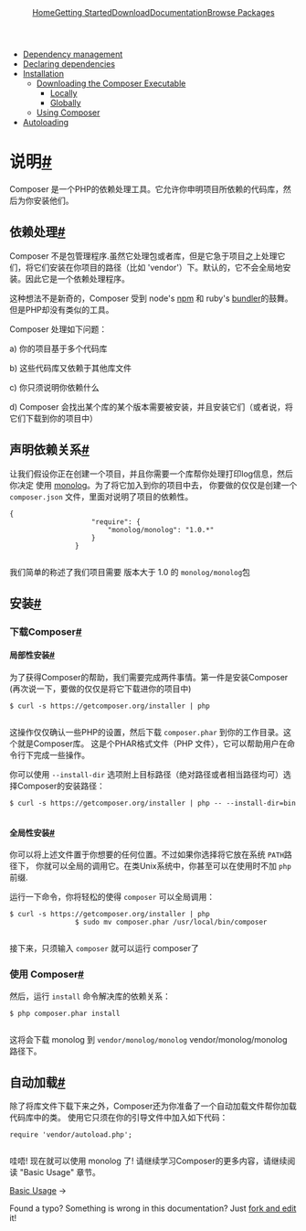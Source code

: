 <!DOCTYPE html>
<html class="no-js" lang="zh">
	<head>
		<meta charset="utf-8">
		<meta http-equiv="X-UA-Compatible" content="IE=edge,chrome=1">
		<title>Composer</title>
		<meta name="description" content="Dependency Management for PHP">
		<meta name="viewport" content="width=device-width,initial-scale=1">
		<link rel="stylesheet" href="css/style.css">
		<script src="js/libs/modernizr-2.0.6.min.js"></script>
	</head>
	<body>
		<div id="container">
			<header>
				<a href="/">Home</a><a class="active" href="/doc/00-intro.md">Getting Started</a><a class="" href="/download/">Download</a><a class="" href="/doc/">Documentation</a><a class="last" href="http://packagist.org/">Browse Packages</a>                           
			 </header>
			<div id="main" role="main">
				<ul class="toc">
					<li>
						<a href="#dependency-management">Dependency management</a> 
					</li>
					<li>
						<a href="#declaring-dependencies">Declaring dependencies</a> 
					</li>
					<li>
						<a href="#installation">Installation</a> 
						<ul>
							<li>
								<a href="#downloading-the-composer-executable">Downloading the Composer Executable</a> 
								<ul>
									<li>
										<a href="#locally">Locally</a> 
									</li>
									<li>
										<a href="#globally">Globally</a> 
									</li>
								</ul>
							</li>
							<li>
								<a href="#using-composer">Using Composer</a> 
							</li>
						</ul>
					</li>
					<li>
						<a href="#autoloading">Autoloading</a> 
					</li>
				</ul>
				<h1 id="introduction">说明<a href="#introduction" class="anchor">#</a></h1>
				<p>Composer 是一个PHP的依赖处理工具。它允许你申明项目所依赖的代码库，然后为你安装他们。</p>
				<h2 id="dependency-management">依赖处理<a href="#dependency-management" class="anchor">#</a></h2>
				<p>Composer 不是包管理程序.虽然它处理包或者库，但是它急于项目之上处理它们，将它们安装在你项目的路径（比如 'vendor'）下。默认的，它不会全局地安装。因此它是一个依赖处理程序。</p>
				<p>这种想法不是新奇的，Composer 受到 node's <a href="http://npmjs.org/">npm</a>
				和 ruby's <a href="http://gembundler.com/">bundler</a>的鼓舞。 但是PHP却没有类似的工具。</p>
				<p>Composer 处理如下问题：</p>
				<p>a) 你的项目基于多个代码库</p>
				<p>b) 这些代码库又依赖于其他库文件</p>
				<p>c) 你只须说明你依赖什么</p>
				<p>d) Composer 会找出某个库的某个版本需要被安装，并且安装它们（或者说，将它们下载到你的项目中）</p>
				<h2 id="declaring-dependencies">声明依赖关系<a href="#declaring-dependencies" class="anchor">#</a></h2>
				<p>让我们假设你正在创建一个项目，并且你需要一个库帮你处理打印log信息，然后你决定 使用 <a href="https://github.com/Seldaek/monolog">monolog</a>。为了将它加入到你的项目中去， 你要做的仅仅是创建一个 <code>composer.json</code> 文件，里面对说明了项目的依赖性。</p>
				<pre><code>{
					"require": {
						"monolog/monolog": "1.0.*"
					}
				}
				</code></pre>
				<p>我们简单的称述了我们项目需要 版本大于 1.0 的 <code>monolog/monolog</code>包</p>
				<h2 id="installation">安装<a href="#installation" class="anchor">#</a></h2>
				<h3 id="downloading-the-composer-executable">下载Composer<a href="#downloading-the-composer-executable" class="anchor">#</a></h3>
				<h4 id="locally">局部性安装<a href="#locally" class="anchor">#</a></h4>
				<p>为了获得Composer的帮助，我们需要完成两件事情。第一件是安装Composer (再次说一下，要做的仅仅是将它下载进你的项目中)</p>
				<pre><code>$ curl -s https://getcomposer.org/installer | php
				</code></pre>
				<p>这操作仅仅确认一些PHP的设置，然后下载 <code>composer.phar</code> 到你的工作目录。这个就是Composer库。 这是个PHAR格式文件（PHP 文件），它可以帮助用户在命令行下完成一些操作。</p>
				<p>你可以使用 <code>--install-dir</code>
				选项附上目标路径（绝对路径或者相当路径均可）选择Composer的安装路径：</p>
				<pre><code>$ curl -s https://getcomposer.org/installer | php -- --install-dir=bin
				</code></pre>
				<h4 id="globally">全局性安装<a href="#globally" class="anchor">#</a></h4>
				<p>你可以将上述文件置于你想要的任何位置。不过如果你选择将它放在系统  <code>PATH</code>路径下， 你就可以全局的调用它。在类Unix系统中，你甚至可以在使用时不加 <code>php</code>前缀.</p>
				<p>运行一下命令，你将轻松的使得 <code>composer</code> 可以全局调用：</p>
				<pre><code>$ curl -s https://getcomposer.org/installer | php
				$ sudo mv composer.phar /usr/local/bin/composer
				</code></pre>
				<p>接下来，只须输入 <code>composer</code> 就可以运行 composer了</p>
				<h3 id="using-composer">使用 Composer<a href="#using-composer" class="anchor">#</a></h3>
				<p>然后，运行 <code>install</code> 命令解决库的依赖关系：</p>
				<pre><code>$ php composer.phar install
				</code></pre>
				<p>这将会下载 monolog 到 <code>vendor/monolog/monolog</code> vendor/monolog/monolog 路径下。</p>
				<h2 id="autoloading">自动加载<a href="#autoloading" class="anchor">#</a></h2>
				<p>除了将库文件下载下来之外，Composer还为你准备了一个自动加载文件帮你加载代码库中的类。 使用它只须在你的引导文件中加入如下代码：</p>
				<pre><code>require 'vendor/autoload.php';
				</code></pre>
				<p>哇唔! 现在就可以使用 monolog 了! 请继续学习Composer的更多内容，请继续阅读 "Basic Usage" 章节。</p>
				<p class="prev-next"><a href="01-basic-usage.md">Basic Usage</a> &rarr;</p>
				<p class="fork-and-edit">
					Found a typo? Something is wrong in this documentation? Just <a href="http://github.com/composer/composer/edit/master/doc/00-intro.md">fork and edit</a> it!
				</p>
			</div>
			<footer></footer>
		</div>
	</body>
</html>